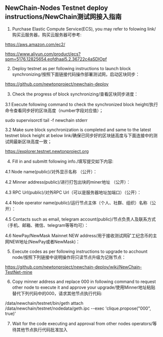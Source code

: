 ## NewChain-Nodes Testnet deploy instructions/NewChain测试网接入指南

1. Purchase Elastic Compute Service(ECS), you may refer to folowing link/购买云服务器，购买云服务器可参考:

https://aws.amazon.com/ec2/

https://www.aliyun.com/product/ecs?spm=5176.12825654.eofdhaal5.2.36722c4aSDIOpf

2. Deploy testnet as per following instructions to launch block synchronizing/按照下面链接代码操作部署测试网，启动区块同步：

https://github.com/newtonproject/newchain-deploy

3. Check the progress of block synchronizing/查看区块同步进度：

3.1 Execute following command to check the synchronized block height/执行命令查看同步好的区块高度（number字段对应值）；

sudo supervisorctl tail -f newchain stderr

3.2 Make sure block synchronization is completed and same to the latest testnet block height at below link/确保已同步好的区块链高度与下面连接中的测试网最新区块高度一致；

https://explorer.testnet.newtonproject.org

4. Fill in and submitt following info./填写提交如下内容:

4.1 Node name(public)/对外显示名称 （公开）：

4.2 Minner address(public)/进行打包出块的miner地址 （公开）：

4.3 RPC Url(public)/对外RPC Url（可以是服务器地址加端口）（公开）：

4.4 Node operator name(public)/运行节点主体（个人、社群、组织）名称（公开）：

4.5 Contacts such as email, telegram account(public)/节点负责人及联系方式（手机、邮箱、微信、telegram等等均可）：

4.6 NewPay/NewMask Mainnet NEW address/用于接收测试网矿工纪念币的主网NEW地址(NewPay或者NewMask)：

5. Execute codes as per following instructions to upgrade to acchount node/按照下列链接中说明操作将只读节点升级为记账节点：

https://github.com/newtonproject/newchain-deploy/wiki/NewChain-TestNet-mine

6. Copy minner address and replace 000 in following command to request other node to execute it and approve your upgrade/使用Minner地址粘贴替代下列代码中的000，请求其他节点执行代码:

/data/newchain/testnet/bin/geth attach /data/newchain/testnet/nodedata/geth.ipc --exec 'clique.propose("000", true)'

7. Wait for the code executing and approval from other nodes operators/等待其他节点执行代码批准加入
